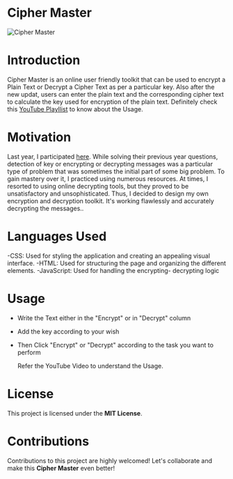 # Cipher Master #

![Cipher Master](https://github.com/Riddhiman2005/Cipher-Master/assets/130882317/633bb08b-28c9-4d90-be8d-022db0cdb884)

# Introduction #

Cipher Master is an online user friendly toolkit that can be used to encrypt a Plain Text or Decrypt a Cipher Text as per a particular key. Also after the new updat, users can enter the plain text and the corresponding cipher text to calculate the key used for encryption of the plain text. 
Definitely check this [YouTube Playllist](url) 
to know about the Usage.

# Motivation #
  
  Last year, I participated [here](https://nsucrypto.nsu.ru/). While solving their previous year questions, detection of key or encrypting or decrypting messages was a particular type of problem that was sometimes the initial part of some big problem. To gain mastery over it, I practiced using numerous resources. At times, I resorted to using online decrypting tools, but they proved to be unsatisfactory and unsophisticated. Thus, I decided to design my own encryption and decryption toolkit. It's working flawlessly and accurately decrypting the messages..



# Languages Used # 

-CSS: Used for styling the application and creating an appealing visual interface.
-HTML: Used for structuring the page and organizing the different elements.
-JavaScript: Used for handling the encrypting- decrypting logic 

# Usage #

- Write the Text either in the "Encrypt" or in "Decrypt" column
- Add the key according to your wish
- Then Click "Encrypt" or "Decrypt" according to the task you want to perform

  Refer the YouTube Video to understand the Usage. 



# License #

This project is licensed under the **MIT License**.

# Contributions #

Contributions to this project are highly welcomed! Let's collaborate and make this **Cipher Master** even better!

